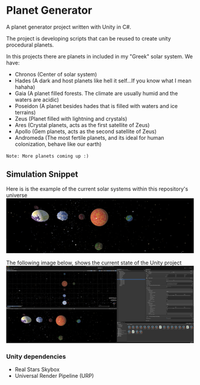 # Planet Generator

A planet generator project written with Unity in C#.

The project is developing scripts that can be reused to create unity procedural planets.

In this projects there are planets in included in my "Greek" solar system. We have:

- Chronos (Center of solar system)
- Hades (A dark and host planets like hell it self...If you know what I mean hahaha)
- Gaia (A planet filled forests. The climate are usually humid and the waters are acidic)
- Poseidon (A planet besides hades that is filled with waters and ice terrains)
- Zeus (Planet filled with lightning and crystals)
- Ares (Crystal planets, acts as the first satellite of Zeus)
- Apollo (Gem planets, acts as the second satellite of Zeus)
- Andromeda (The most fertile planets, and its ideal for human colonization, behave like our earth)

`Note: More planets coming up :)`

## Simulation Snippet

Here is is the example of the current solar systems within this repository's universe
![alt text](./GithubAsset/planets.png)

The following image below, shows the current state of the Unity project
![alt text](./GithubAsset/unity_planet_editor.png)

### Unity dependencies

- Real Stars Skybox
- Universal Render Pipeline (URP)
